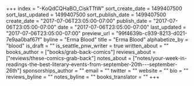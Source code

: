 +++
index = "-KoQdCQHaBO_CiskTTtW"
sort_create_date = 1499407500
sort_last_updated = 1499407500
sort_publish_date = 1499407500
create_date = "2017-07-06T23:05:00-07:00"
publish_date = "2017-07-06T23:05:00-07:00"
date = "2017-07-06T23:05:00-07:00"
last_updated = "2017-07-06T23:05:00-07:00"
preview_url = "99f4639b-c939-8213-d021-7e9aa0baf67f"
byline = "Erma Blood"
title = "Erma Blood"
alphabetize_by = "blood"
is_draft = ""
is_seattle_pnw_writer = true
written_about = ""
books_author = ["books/grab-back-comics"]
reviews_about = ["reviews/these-comics-grab-back"]
notes_about = ["notes/your-week-in-readings-the-best-literary-events-from-september-20th---september-26th"]
sponsorships_author = ""
email = ""
twitter = ""
website = ""
bio = ""
reviews_byline = ""
notes_byline = ""
books_translator = ""
+++
